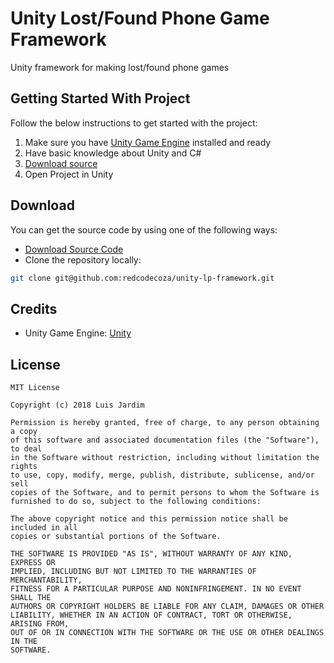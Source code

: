 # Unity Lost/Found Phone Game Framework

Unity framework for making lost/found phone games

## Getting Started With Project

Follow the below instructions to get started with the project:

1. Make sure you have [Unity Game Engine](https://unity3d.com) installed and ready
2. Have basic knowledge about Unity and C#
3. [Download source](#download)
3. Open Project in Unity

## Download

You can get the source code by using one of the following ways:

- [Download Source Code](https://github.com/redcodecoza/unity-lp-framework/archive/master.zip)
- Clone the repository locally:

```bash
git clone git@github.com:redcodecoza/unity-lp-framework.git
```

## Credits

- Unity Game Engine: [Unity](https://unity3d.com/)

## License

```
MIT License

Copyright (c) 2018 Luis Jardim

Permission is hereby granted, free of charge, to any person obtaining a copy
of this software and associated documentation files (the "Software"), to deal
in the Software without restriction, including without limitation the rights
to use, copy, modify, merge, publish, distribute, sublicense, and/or sell
copies of the Software, and to permit persons to whom the Software is
furnished to do so, subject to the following conditions:

The above copyright notice and this permission notice shall be included in all
copies or substantial portions of the Software.

THE SOFTWARE IS PROVIDED "AS IS", WITHOUT WARRANTY OF ANY KIND, EXPRESS OR
IMPLIED, INCLUDING BUT NOT LIMITED TO THE WARRANTIES OF MERCHANTABILITY,
FITNESS FOR A PARTICULAR PURPOSE AND NONINFRINGEMENT. IN NO EVENT SHALL THE
AUTHORS OR COPYRIGHT HOLDERS BE LIABLE FOR ANY CLAIM, DAMAGES OR OTHER
LIABILITY, WHETHER IN AN ACTION OF CONTRACT, TORT OR OTHERWISE, ARISING FROM,
OUT OF OR IN CONNECTION WITH THE SOFTWARE OR THE USE OR OTHER DEALINGS IN THE
SOFTWARE.
```
